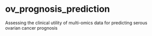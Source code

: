 # ov_prognosis_prediction
Assessing the clinical utility of multi-omics data for predicting serous ovarian cancer prognosis
